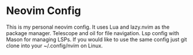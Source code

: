 # Neovim Config
This is my personal neovim config. It uses Lua and lazy.nvim as the package manager.
Telescope and oil for file navigation. Lsp config with Mason for managing LSPs. If you would
like to use the same config just git clone into your ~/.config/nvim on Linux.
